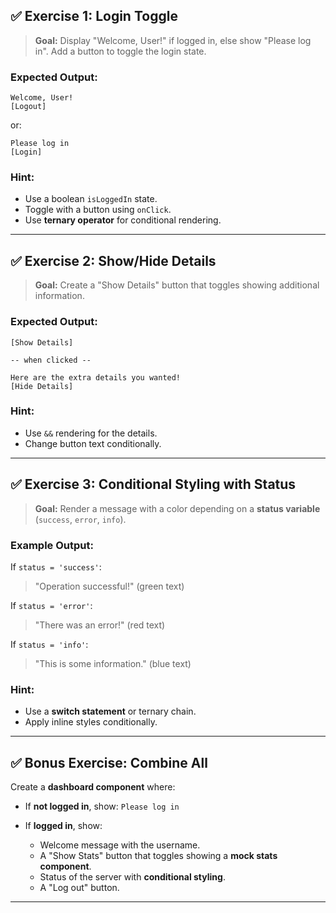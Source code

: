 

## ✅ Exercise 1: Login Toggle

> **Goal:** Display "Welcome, User!" if logged in, else show "Please log in". Add a button to toggle the login state.

### Expected Output:

```
Welcome, User!
[Logout]
```

or:

```
Please log in
[Login]
```

### Hint:

* Use a boolean `isLoggedIn` state.
* Toggle with a button using `onClick`.
* Use **ternary operator** for conditional rendering.

---

## ✅ Exercise 2: Show/Hide Details

> **Goal:** Create a "Show Details" button that toggles showing additional information.

### Expected Output:

```
[Show Details]

-- when clicked --

Here are the extra details you wanted!
[Hide Details]
```

### Hint:

* Use `&&` rendering for the details.
* Change button text conditionally.

---

## ✅ Exercise 3: Conditional Styling with Status

> **Goal:** Render a message with a color depending on a **status variable** (`success`, `error`, `info`).

### Example Output:

If `status = 'success'`:

> "Operation successful!" (green text)

If `status = 'error'`:

> "There was an error!" (red text)

If `status = 'info'`:

> "This is some information." (blue text)

### Hint:

* Use a **switch statement** or ternary chain.
* Apply inline styles conditionally.

---


## ✅ Bonus Exercise: Combine All

Create a **dashboard component** where:

* If **not logged in**, show: `Please log in`
* If **logged in**, show:

  * Welcome message with the username.
  * A "Show Stats" button that toggles showing a **mock stats component**.
  * Status of the server with **conditional styling**.
  * A "Log out" button.

---
